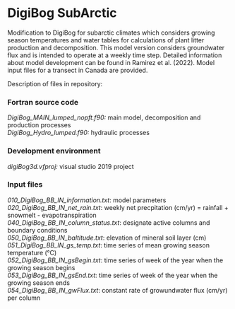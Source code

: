 # DigiBog SubArctic

Modification to DigiBog for subarctic climates which considers growing season temperatures and water tables for calculations of plant litter production and decomposition. This model version considers groundwater flux and is intended to operate at a weekly time step. Detailed information about model development can be found in Ramirez et al. (2022). Model input files for a transect in Canada are provided.

Description of files in repository:

### Fortran source code
  *DigiBog\_MAIN\_lumped\_nopft.f90:* main model, decomposition and production processes  
  *DigiBog\_Hydro\_lumped.f90:* hydraulic processes
<br>

### Development environment
  *digiBog3d.vfproj:* visual studio 2019 project
<br>
### Input files 
  *010\_DigiBog\_BB\_IN\_information.txt*: model parameters  
  *020\_DigiBog\_BB\_IN\_net\_rain.txt*: weekly net precpitation (cm/yr) = rainfall + snowmelt - evapotranspiration  
  *040\_DigiBog\_BB\_IN\_column\_status.txt*: designate active columns and boundary conditions  
  *050\_DigiBog\_BB\_IN\_baltitude.txt*: elevation of mineral soil layer (cm)   
  *051\_DigiBog\_BB\_IN\_gs\_temp.txt*: time series of mean growing season temperature (&deg;C)      
  *052\_DigiBog\_BB\_IN\_gsBegin.txt*: time series of week of the year when the growing season begins    
  *053\_DigiBog\_BB\_IN\_gsEnd.txt*: time series of week of the year when the growing season ends     
  *054\_DigiBog\_BB\_IN\_gwFlux.txt*:  constant rate of growundwater flux (cm/yr) per column
